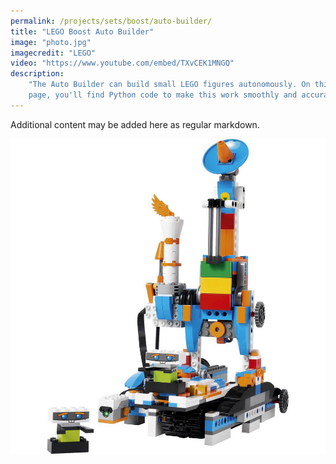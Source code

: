 ```yaml
---
permalink: /projects/sets/boost/auto-builder/
title: "LEGO Boost Auto Builder"
image: "photo.jpg"
imagecredit: "LEGO"
video: "https://www.youtube.com/embed/TXvCEK1MNGQ"
description:
    "The Auto Builder can build small LEGO figures autonomously. On this
    page, you'll find Python code to make this work smoothly and accurately."
---
```


Additional content may be added here as regular markdown.

![](photo.jpg)
